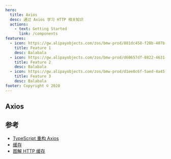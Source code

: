 ```yaml
---
hero:
  title: Axios
  desc: 通过 Axios 学习 HTTP 相关知识
  actions:
    - text: Getting Started
      link: /components
features:
  - icon: https://gw.alipayobjects.com/zos/bmw-prod/881dc458-f20b-407b-947a-95104b5ec82b/k79dm8ih_w144_h144.png
    title: Feature 1
    desc: Balabala
  - icon: https://gw.alipayobjects.com/zos/bmw-prod/d60657df-0822-4631-9d7c-e7a869c2f21c/k79dmz3q_w126_h126.png
    title: Feature 2
    desc: Balabala
  - icon: https://gw.alipayobjects.com/zos/bmw-prod/d1ee0c6f-5aed-4a45-a507-339a4bfe076c/k7bjsocq_w144_h144.png
    title: Feature 3
    desc: Balabala
footer: Copyright © 2020
---
```


## Axios

## 参考

- [TypeScript 重构 Axios](https://zhuanlan.zhihu.com/p/50859466)
- [缓存](https://developers.google.com/web/fundamentals/performance/optimizing-content-efficiency/http-caching?hl=zh-cn)
- [图解 HTTP 缓存](https://juejin.im/post/5eb7f811f265da7bbc7cc5bd#heading-0)
